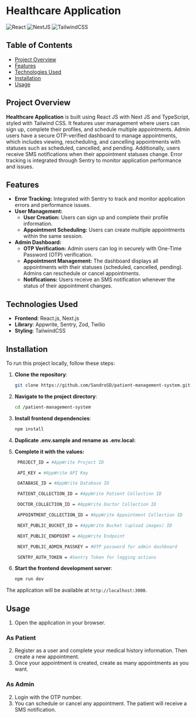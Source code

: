 # Healthcare Application

![React](https://img.shields.io/badge/ReactJS-v18.0.0-blue.svg)
![NextJS](https://img.shields.io/badge/NextJS-v14.2.4-lightblue.svg)
![TailwindCSS](https://img.shields.io/badge/TailwindCSS-v3.4.1-black.svg)

## Table of Contents

- [Project Overview](#project-overview)
- [Features](#features)
- [Technologies Used](#technologies-used)
- [Installation](#installation)
- [Usage](#usage)

## Project Overview

**Healthcare Application** is built using React JS with Next JS and TypeScript, styled with Tailwind CSS. It features user management where users can sign up, complete their profiles, and schedule multiple appointments. Admin users have a secure OTP-verified dashboard to manage appointments, which includes viewing, rescheduling, and cancelling appointments with statuses such as scheduled, cancelled, and pending. Additionally, users receive SMS notifications when their appointment statuses change. Error tracking is integrated through Sentry to monitor application performance and issues.

## Features

- **Error Tracking:** Integrated with Sentry to track and monitor application errors and performance issues.
- **User Management:**
  - **User Creation:** Users can sign up and complete their profile information.
  - **Appointment Scheduling:** Users can create multiple appointments within the same session.
- **Admin Dashboard:**
  - **OTP Verification:** Admin users can log in securely with One-Time Password (OTP) verification.
  - **Appointment Management:** The dashboard displays all appointments with their statuses (scheduled, cancelled, pending). Admins can reschedule or cancel appointments.
  - **Notifications:** Users receive an SMS notification whenever the status of their appointment changes.

## Technologies Used

- **Frontend**: React.js, Next.js
- **Library**: Appwrite, Sentry, Zod, Twilio
- **Styling**: TailwindCSS

## Installation

To run this project locally, follow these steps:

1. **Clone the repository**:

   ```sh
   git clone https://github.com/SandroSD/patient-management-system.git
   ```

2. **Navigate to the project directory**:

   ```sh
   cd /patient-management-system
   ```

3. **Install frontend dependencies**:

   ```sh
   npm install
   ```

4. **Duplicate .env.sample and rename as .env.local:**

5. **Complete it with the values:**

   ```sh
    PROJECT_ID = #AppWrite Project ID

    API_KEY = #AppWrite API Key

    DATABASE_ID = #AppWrite Database ID

    PATIENT_COLLECTION_ID = #AppWrite Patient Collection ID

    DOCTOR_COLLECTION_ID = #AppWrite Doctor Collection ID

    APPOINTMENT_COLLECTION_ID = #AppWrite Appointment Collection ID

    NEXT_PUBLIC_BUCKET_ID = #AppWrite Bucket (upload images) ID

    NEXT_PUBLIC_ENDPOINT = #AppWrite Endpoint

    NEXT_PUBLIC_ADMIN_PASSKEY = #OTP password for admin dashboard

    SENTRY_AUTH_TOKEN = #Sentry Token for logging actions
   ```

6. **Start the frontend development server**:

   ```sh
   npm run dev
   ```

The application will be available at `http://localhost:3000`.

## Usage

1. Open the application in your browser.

### As Patient

2. Register as a user and complete your medical history information. Then create a new appointment.
3. Once your appointment is created, create as many appointments as you want.

### As Admin

2. Login with the OTP number.
3. You can schedule or cancel any appointment. The patient will receive a SMS notification.
